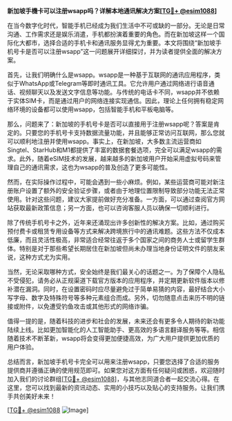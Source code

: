 **新加坡手機卡可以注册wsapp吗？详解本地通讯解决方案[[TG💪+ @esim1088](https://t.me/s/esim1088)]**

在当今数字化时代，智能手机已经成为我们生活中不可或缺的一部分。无论是日常沟通、工作需求还是娱乐消遣，手机都扮演着重要的角色。而在新加坡这样一个国际化大都市，选择合适的手机卡和通讯服务显得尤为重要。本文将围绕“新加坡手机号卡是否可以注册wsapp”这一问题展开详细探讨，并为读者提供全面的解决方案。

首先，让我们明确什么是wsapp。wsapp是一种基于互联网的通讯应用程序，类似于WhatsApp或Telegram等即时通讯工具。它允许用户通过网络进行语音通话、视频聊天以及发送文字信息等功能。与传统的电话卡不同，wsapp并不依赖于实体SIM卡，而是通过用户的网络连接实现通信。因此，理论上任何拥有稳定网络环境的设备都可以使用wsapp，包括智能手机和平板电脑等。

那么，问题来了：新加坡的手机号卡是否可以直接用于注册wsapp呢？答案是肯定的。只要您的手机号卡支持数据流量功能，并且能够正常访问互联网，那么您就可以顺利地注册并使用wsapp。事实上，在新加坡，大多数主流运营商如Singtel、StarHub和M1都提供了丰富的数据套餐选项，完全可以满足wsapp的需求。此外，随着eSIM技术的发展，越来越多的新加坡用户开始采用虚拟号码来管理自己的通讯需求，这也为wsapp的普及创造了更多可能性。

然而，在实际操作过程中，可能会遇到一些小麻烦。例如，某些运营商可能对新注册账户设置了额外的安全验证步骤，或者由于地理位置限制导致部分功能无法正常使用。针对这些问题，建议大家提前做好充分准备。一方面，可以通过查阅官方网站获取最新政策信息；另一方面，也可以咨询客服人员以确保一切顺利进行。

除了传统手机号卡之外，近年来还涌现出许多创新性的解决方案。比如，通过购买预付费卡或租赁专用设备等方式来解决跨境旅行中的通讯难题。这些方法不仅成本低廉，而且灵活性极高，非常适合经常往返于多个国家之间的商务人士或留学生群体。特别是对于那些希望长期居住在新加坡但尚未办理当地身份证明文件的朋友来说，这种方式尤为实用。

当然，无论采取哪种方式，安全始终是我们最关心的话题之一。为了保障个人隐私不受侵犯，请务必从正规渠道下载官方版本的应用程序，并定期更新软件版本以修补潜在漏洞。同时，在设置密码时应尽量避免过于简单易猜的内容，最好结合大小写字母、数字及特殊符号等多种元素组合而成。另外，切勿随意点击来历不明的链接或附件，以免遭受钓鱼攻击或其他形式的网络诈骗。

值得一提的是，随着科技的进步和社会的发展，未来还会有更多令人期待的新功能陆续上线。比如更加智能化的人工智能助手、更高效的多语言翻译服务等等。相信随着技术不断革新，wsapp将会变得更加便捷高效，为广大用户提供更加优质的用户体验。

总结而言，新加坡手机号卡完全可以用来注册wsapp，只要您选择了合适的服务提供商并遵循正确的使用规范即可。如果您对这方面有任何疑问或困惑，欢迎随时加入我们的讨论群组[[TG💪+ @esim1088](https://t.me/s/esim1088)]，与其他志同道合者一起交流心得。在这里，您可以找到最新的资讯动态、实用的小技巧以及贴心的支持服务。让我们携手共创美好未来！

[[TG💪+ @esim1088](https://t.me/s/esim1088) ![Image](https://i.postimg.cc/4NQfJmqS/Snipaste-2025-05-13-00-14-12.png)]